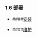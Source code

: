### **1.6 部署**

* ####[安装](/ben-di-bu-shu/bu-shu/an-zhuang.md)

* ####[维护](/ben-di-bu-shu/bu-shu/wei-hu.md)